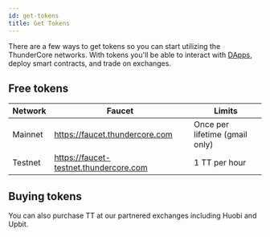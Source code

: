 ```yaml
---
id: get-tokens
title: Get Tokens
---
```

There are a few ways to get tokens so you can start utilizing the ThunderCore networks. With tokens you'll be able to interact with [DApps](https://www.thundercore.com/dapps), deploy smart contracts, and trade on exchanges. 

## Free tokens

Network|Faucet                       	   |Limits
-------|-----------------------------------|----------
Mainnet|https://faucet.thundercore.com|Once per lifetime (gmail only)
Testnet|https://faucet-testnet.thundercore.com|1 TT per hour

## Buying tokens

You can also purchase TT at our partnered exchanges including Huobi and Upbit.